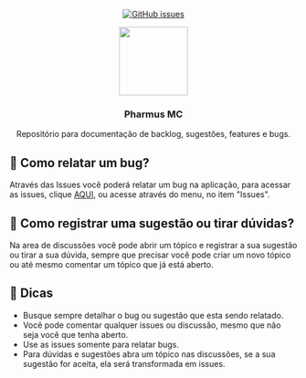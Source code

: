 <p align="center">
  <a href="https://mc.pharmus.com.br" target="_blank"><img alt="GitHub issues" src="https://img.shields.io/website?down_color=red&down_message=FORA%20DO%20AR&label=estado&style=for-the-badge&up_color=green&up_message=no%20ar&url=https%3A%2F%2Fmc.pharmus.com.br"></a>
 
 
</p>
<p align="center">
 
<img src="https://mc.pharmus.com.br/assets/logomarca1.png" width="120">
<h3 align="center">Pharmus MC</h3>

<p align="center">Repositório para documentação de backlog, sugestões, features e bugs.</p>
</p>

## 👾 Como relatar um bug?

Através das Issues você poderá relatar um bug na aplicação, para acessar as issues, clique <a href="https://github.com/tiagointerativa/only-issues/issues">AQUI</a>, ou acesse através do menu, no item "Issues".

## 💬 Como registrar uma sugestão ou tirar dúvidas?

Na area de discussões você pode abrir um tópico e registrar a sua sugestão ou tirar a sua dúvida, sempre que precisar você pode criar um novo tópico ou até mesmo comentar um tópico que já está aberto.

## 🌟 Dicas

 - Busque sempre detalhar o bug ou sugestão que esta sendo relatado.
 - Você pode comentar qualquer issues ou discussão, mesmo que não seja você que tenha aberto.
 - Use as issues somente para relatar bugs.
 - Para dúvidas e sugestões abra um tópico nas discussões, se a sua sugestão for aceita, ela será transformada em issues.


